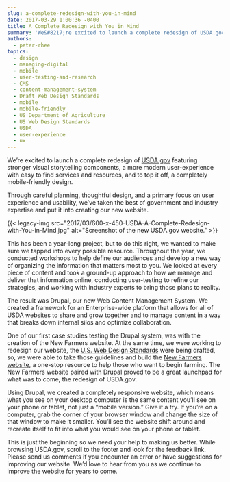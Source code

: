 ```yaml
---
slug: a-complete-redesign-with-you-in-mind
date: 2017-03-29 1:00:36 -0400
title: A Complete Redesign with You in Mind
summary: 'We&#8217;re excited to launch a complete redesign of USDA.gov featuring stronger visual storytelling components, a more modern user-experience with easy to find services and resources, and to top it off, a completely mobile-friendly design. Through careful planning, thoughtful design, and a primary focus on user experience and usability, we&#8217;ve taken the best of government and industry'
authors:
  - peter-rhee
topics:
  - design
  - managing-digital
  - mobile
  - user-testing-and-research
  - CMS
  - content-management-system
  - Draft Web Design Standards
  - mobile
  - mobile-friendly
  - US Department of Agriculture
  - US Web Design Standards
  - USDA
  - user-experience
  - ux
---
```


We&#8217;re excited to launch a complete redesign of [USDA.gov](https://www.usda.gov/) featuring stronger visual storytelling components, a more modern user-experience with easy to find services and resources, and to top it off, a completely mobile-friendly design.

Through careful planning, thoughtful design, and a primary focus on user experience and usability, we&#8217;ve taken the best of government and industry expertise and put it into creating our new website.

{{< legacy-img src="2017/03/600-x-450-USDA-A-Complete-Redesign-with-You-in-Mind.jpg" alt="Screenshot of the new USDA.gov website." >}}

This has been a year-long project, but to do this right, we wanted to make sure we tapped into every possible resource. Throughout the year, we conducted workshops to help define our audiences and develop a new way of organizing the information that matters most to you. We looked at every piece of content and took a ground-up approach to how we manage and deliver that information online, conducting user-testing to refine our strategies, and working with industry experts to bring those plans to reality.

The result was Drupal, our new Web Content Management System. We created a framework for an Enterprise-wide platform that allows for all of USDA websites to share and grow together and to manage content in a way that breaks down internal silos and optimize collaboration.

One of our first case studies testing the Drupal system, was with the creation of the New Farmers website. At the same time, we were working to redesign our website, the [U.S. Web Design Standards](https://standards.usa.gov/) were being drafted, so, we were able to take those guidelines and build the [New Farmers website](https://newfarmers.usda.gov/), a one-stop resource to help those who want to begin farming. The New Farmers website paired with Drupal proved to be a great launchpad for what was to come, the redesign of USDA.gov.

Using Drupal, we created a completely responsive website, which means what you see on your desktop computer is the same content you&#8217;ll see on your phone or tablet, not just a &#8220;mobile version.&#8221; Give it a try. If you&#8217;re on a computer, grab the corner of your browser window and change the size of that window to make it smaller. You&#8217;ll see the website shift around and recreate itself to fit into what you would see on your phone or tablet.

This is just the beginning so we need your help to making us better. While browsing USDA.gov, scroll to the footer and look for the feedback link. Please send us comments if you encounter an error or have suggestions for improving our website. We&#8217;d love to hear from you as we continue to improve the website for years to come.
